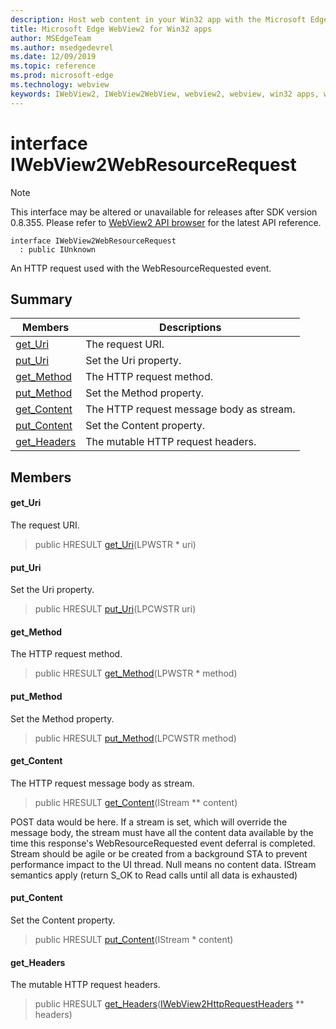 ```yaml
---
description: Host web content in your Win32 app with the Microsoft Edge WebView2 control
title: Microsoft Edge WebView2 for Win32 apps
author: MSEdgeTeam
ms.author: msedgedevrel
ms.date: 12/09/2019
ms.topic: reference
ms.prod: microsoft-edge
ms.technology: webview
keywords: IWebView2, IWebView2WebView, webview2, webview, win32 apps, win32, edge
---
```


# interface IWebView2WebResourceRequest 

> [!NOTE]
> This interface may be altered or unavailable for releases after SDK version 0.8.355. Please refer to [WebView2 API browser](../../../webview2-api-browser.md) for the latest API reference.

```
interface IWebView2WebResourceRequest
  : public IUnknown
```

An HTTP request used with the WebResourceRequested event.

## Summary

 Members                        | Descriptions
--------------------------------|---------------------------------------------
[get_Uri](#get_uri) | The request URI.
[put_Uri](#put_uri) | Set the Uri property.
[get_Method](#get_method) | The HTTP request method.
[put_Method](#put_method) | Set the Method property.
[get_Content](#get_content) | The HTTP request message body as stream.
[put_Content](#put_content) | Set the Content property.
[get_Headers](#get_headers) | The mutable HTTP request headers.

## Members

#### get_Uri 

The request URI.

> public HRESULT [get_Uri](#get_uri)(LPWSTR * uri)

#### put_Uri 

Set the Uri property.

> public HRESULT [put_Uri](#put_uri)(LPCWSTR uri)

#### get_Method 

The HTTP request method.

> public HRESULT [get_Method](#get_method)(LPWSTR * method)

#### put_Method 

Set the Method property.

> public HRESULT [put_Method](#put_method)(LPCWSTR method)

#### get_Content 

The HTTP request message body as stream.

> public HRESULT [get_Content](#get_content)(IStream ** content)

POST data would be here. If a stream is set, which will override the message body, the stream must have all the content data available by the time this response's WebResourceRequested event deferral is completed. Stream should be agile or be created from a background STA to prevent performance impact to the UI thread. Null means no content data. IStream semantics apply (return S_OK to Read calls until all data is exhausted)

#### put_Content 

Set the Content property.

> public HRESULT [put_Content](#put_content)(IStream * content)

#### get_Headers 

The mutable HTTP request headers.

> public HRESULT [get_Headers](#get_headers)([IWebView2HttpRequestHeaders](IWebView2HttpRequestHeaders.md) ** headers)

